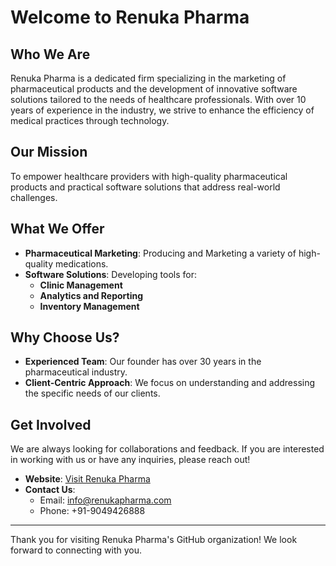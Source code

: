 # Welcome to Renuka Pharma

## Who We Are

Renuka Pharma is a dedicated firm specializing in the marketing of pharmaceutical products and the development of innovative software solutions tailored to the needs of healthcare professionals. With over 10 years of experience in the industry, we strive to enhance the efficiency of medical practices through technology.

## Our Mission

To empower healthcare providers with high-quality pharmaceutical products and practical software solutions that address real-world challenges.

## What We Offer

- **Pharmaceutical Marketing**: Producing and Marketing a variety of high-quality medications.
- **Software Solutions**: Developing tools for:
  - **Clinic Management**
  - **Analytics and Reporting**
  - **Inventory Management**

## Why Choose Us?

- **Experienced Team**: Our founder has over 30 years in the pharmaceutical industry.
- **Client-Centric Approach**: We focus on understanding and addressing the specific needs of our clients.

## Get Involved

We are always looking for collaborations and feedback. If you are interested in working with us or have any inquiries, please reach out!

- **Website**: [Visit Renuka Pharma](https://renuka-pharma-website.vercel.app/) <!-- Replace with actual website -->
- **Contact Us**: 
  - Email: [info@renukapharma.com](mailto:milind.alshi@gmail.com)
  - Phone: +91-9049426888


---

Thank you for visiting Renuka Pharma's GitHub organization! We look forward to connecting with you.
